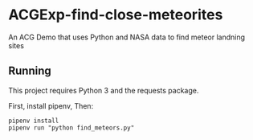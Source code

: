 # ACGExp-find-close-meteorites
An ACG Demo that uses Python and NASA data to find meteor landning sites

## Running

This project requires Python 3 and the requests package.

First, install pipenv, Then:

```
pipenv install
pipenv run "python find_meteors.py"
```
